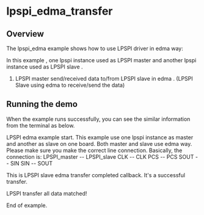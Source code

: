 # lpspi_edma_transfer

## Overview
The lpspi_edma example shows how to use LPSPI driver in edma way:

In this example , one lpspi instance used as LPSPI master and another lpspi instance used as LPSPI slave .

1. LPSPI master send/received data to/from LPSPI slave in edma . (LPSPI Slave using edma to receive/send the data)


## Running the demo
When the example runs successfully, you can see the similar information from the terminal as below.


LPSPI edma example start.
This example use one lpspi instance as master and another as slave on one board.
Both master and slave use edma way.
Please make sure you make the correct line connection. Basically, the connection is:
LPSPI_master -- LPSPI_slave
   CLK      --    CLK
   PCS      --    PCS
   SOUT     --    SIN
   SIN      --    SOUT

This is LPSPI slave edma transfer completed callback.
It's a successful transfer.

LPSPI transfer all data matched!

End of example.
